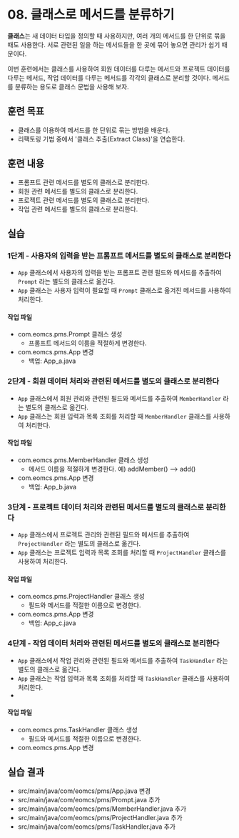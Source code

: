 # 08. 클래스로 메서드를 분류하기

**클래스**는 새 데이터 타입을 정의할 때 사용하지만,
여러 개의 메서드를 한 단위로 묶을 때도 사용한다. 
서로 관련된 일을 하는 메서드들을 한 곳에 묶어 놓으면 관리가 쉽기 때문이다.

이번 훈련에서는 클래스를 사용하여 회원 데이터를 다루는 메서드와 
프로젝트 데이터를 다루는 메서드, 작업 데이터를 다루는 메서드를 
각각의 클래스로 분리할 것이다.
메서드를 분류하는 용도로 클래스 문법을 사용해 보자.

## 훈련 목표

- 클래스를 이용하여 메서드를 한 단위로 묶는 방법을 배운다.
- 리팩토링 기법 중에서 '클래스 추출(Extract Class)'을 연습한다.

## 훈련 내용

- 프롬프트 관련 메서드를 별도의 클래스로 분리한다.
- 회원 관련 메서드를 별도의 클래스로 분리한다.
- 프로젝트 관련 메서드를 별도의 클래스로 분리한다.
- 작업 관련 메서드를 별도의 클래스로 분리한다.

## 실습

### 1단계 - 사용자의 입력을 받는 프롬프트 메서드를 별도의 클래스로 분리한다

- `App` 클래스에서 사용자의 입력을 받는 프롬프트 관련 필드와 메서드를 추출하여 `Prompt` 라는 별도의 클래스로 옮긴다.
- `App` 클래스는 사용자 입력이 필요할 때 `Prompt` 클래스로 옮겨진 메서드를 사용하여 처리한다.

#### 작업 파일

- com.eomcs.pms.Prompt 클래스 생성
    - 프롬프트 메서드의 이름을 적절하게 변경한다.
- com.eomcs.pms.App 변경
    - 백업: App_a.java

### 2단계 - 회원 데이터 처리와 관련된 메서드를 별도의 클래스로 분리한다

- `App` 클래스에서 회원 관리와 관련된 필드와 메서드를 추출하여 `MemberHandler` 라는 별도의 클래스로 옮긴다.
- `App` 클래스는 회원 입력과 목록 조회를 처리할 때 `MemberHandler` 클래스를 사용하여 처리한다.

#### 작업 파일

- com.eomcs.pms.MemberHandler 클래스 생성
  - 메서드 이름을 적절하게 변경한다. 예) addMember() --> add()
- com.eomcs.pms.App 변경
  - 백업: App_b.java

### 3단계 - 프로젝트 데이터 처리와 관련된 메서드를 별도의 클래스로 분리한다

- `App` 클래스에서 프로젝트 관리와 관련된 필드와 메서드를 추출하여 `ProjectHandler` 라는 별도의 클래스로 옮긴다.
- `App` 클래스는 프로젝트 입력과 목록 조회를 처리할 때 `ProjectHandler` 클래스를 사용하여 처리한다.

#### 작업 파일

- com.eomcs.pms.ProjectHandler 클래스 생성
  - 필드와 메서드를 적절한 이름으로 변경한다.
- com.eomcs.pms.App 변경
  - 백업: App_c.java

### 4단계 - 작업 데이터 처리와 관련된 메서드를 별도의 클래스로 분리한다

- `App` 클래스에서 작업 관리와 관련된 필드와 메서드를 추출하여 `TaskHandler` 라는 별도의 클래스로 옮긴다.
- `App` 클래스는 작업 입력과 목록 조회를 처리할 때 `TaskHandler` 클래스를 사용하여 처리한다.
- 
#### 작업 파일

- com.eomcs.pms.TaskHandler 클래스 생성
  - 필드와 메서드를 적절한 이름으로 변경한다.
- com.eomcs.pms.App 변경


## 실습 결과

- src/main/java/com/eomcs/pms/App.java 변경
- src/main/java/com/eomcs/pms/Prompt.java 추가
- src/main/java/com/eomcs/pms/MemberHandler.java 추가
- src/main/java/com/eomcs/pms/ProjectHandler.java 추가
- src/main/java/com/eomcs/pms/TaskHandler.java 추가